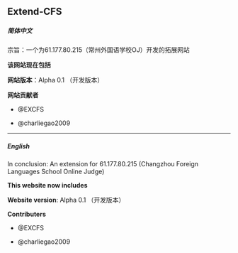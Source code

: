 ## Extend-CFS

##### 简体中文

宗旨：一个为61.177.80.215（常州外国语学校OJ）开发的拓展网站

**该网站现在包括**

**网站版本**：$\text{Alpha}\ 0.1$ （开发版本）

**网站贡献者**

* @EXCFS

* @charliegao2009

------

##### English

In conclusion: An extension for 61.177.80.215 (Changzhou Foreign Languages School Online Judge)

**This website now includes**

**Website version**: $\text{Alpha}\ 0.1$ （开发版本）

**Contributers**

* @EXCFS

* @charliegao2009
